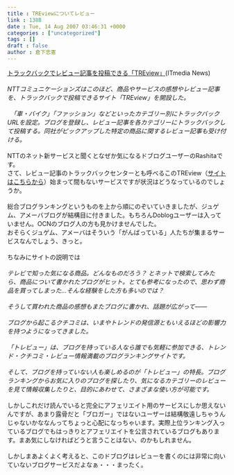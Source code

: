 ```yaml
---
title : TREviewについてレビュー
link : 1388
date : Tue, 14 Aug 2007 03:46:31 +0000
categories : ["uncategorized"]
tags : []
draft : false
author : 倉下忠憲
---
```


<A HREF="http://www.itmedia.co.jp/news/articles/0708/10/news107.html" TARGET="_blank">トラックバックでレビュー記事を投稿できる「TREview」</A>(ITmedia News)<BR><BR><I>NTTコミュニケーションズはこのほど、商品やサービスの感想やレビュー記事を、トラックバックで投稿できるサイト「TREview」を開設した。<BR><BR>　「車・バイク」「ファッション」などといったカテゴリー別にトラックバックURLを設定。ブログを登録し、レビュー記事を各カテゴリーにトラックバックして投稿する。同社がピックアップした特定の商品に関するレビュー記事も受け付ける。</I><BR><BR>NTTのネット新サービスと聞くとなぜか気になるドブログユーザーのRashitaです。<BR>さて、レビュー記事のトラックバックセンターとも呼べるこのTREview（<A HREF="http://treview.jp/" TARGET="_blank">サイトはこちらから</A>）始まって間もないサービスですが状況はどうなっているのでしょうか。<BR><BR>総合ブログランキングというものを上から順にのぞいていきましたが、ジュゲム、アメーバブログが結構目に付きました。もちろんDoblogユーザーは入っていません。OCNのブログ人の方も見かけませんでした。<BR>おそらくジュゲム、アメーバはそういう「がんばっている」人たちが集まるサービスなんでしょう、きっと。<BR><BR>ちなみにサイトの説明では<BR><BR><I>テレビで知った気になる商品。どんなものだろう？ とネットで検索してみたら、商品について書かれたブログがヒット。とても参考になったので、思わず商品を買ってしまった…そんな経験をした方も多いのでは？<BR><BR>そうして買われた商品の感想もまたブログに書かれ、話題が広がって――<BR><BR>ブログから起こるクチコミは、いまやトレンドの発信源ともいえるほどの影響力を持つようになってきました。<BR><BR>「トレビュー」は、ブログを持っている人なら誰でも気軽に参加できる、トレンド・クチコミ・レビュー情報満載のブログランキングサイトです。<BR><BR>そして、ブログを持っていない人も楽しめるのが「トレビュー」の特長。ブログランキングからお気に入りのブログを探したり、気になるカテゴリーのレビューを見て情報収集したりと、目的にあわせて、さまざまな使い方が可能です。</I><BR><BR>しかしこれだけ読んでいると完全にアフェリエイト用のサービスにしか思えないんですが、あまり露骨だと「ブロガー」ではないユーザーは結構敬遠しちゃうんじゃないかななんってちょっと心配になっちゃいます。実際上位ランキング入っているブログでもはっきりとアフェリエイトを公言されているブログもあります。まあ気にしなければどうと言うことはない、のかもしれません。<BR><BR>しかしまあよくよく考えると、このドブログはレビューを書くのには非常に向いていないブログサービスだよなぁ・・・まったく。<BR><br><br>
